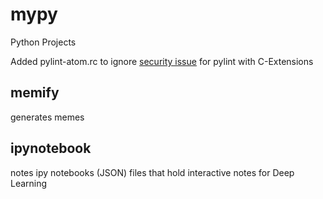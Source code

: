 # mypy
Python Projects

Added pylint-atom.rc to ignore [security issue](https://stackoverflow.com/questions/28437071/pylint-1-4-reports-e1101no-member-on-all-c-extensions) for pylint with C-Extensions


## memify

generates memes


## ipynotebook

notes ipy notebooks (JSON) files that hold interactive notes for Deep Learning
